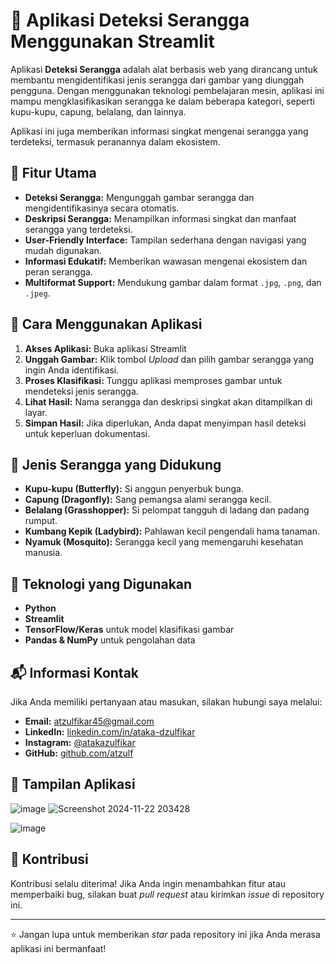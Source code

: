 # 🦟 Aplikasi Deteksi Serangga Menggunakan Streamlit  
Aplikasi **Deteksi Serangga** adalah alat berbasis web yang dirancang untuk membantu mengidentifikasi jenis serangga dari gambar yang diunggah pengguna. Dengan menggunakan teknologi pembelajaran mesin, aplikasi ini mampu mengklasifikasikan serangga ke dalam beberapa kategori, seperti kupu-kupu, capung, belalang, dan lainnya.  

Aplikasi ini juga memberikan informasi singkat mengenai serangga yang terdeteksi, termasuk peranannya dalam ekosistem.  

## 🎯 Fitur Utama  
- **Deteksi Serangga:** Mengunggah gambar serangga dan mengidentifikasinya secara otomatis.  
- **Deskripsi Serangga:** Menampilkan informasi singkat dan manfaat serangga yang terdeteksi.  
- **User-Friendly Interface:** Tampilan sederhana dengan navigasi yang mudah digunakan.  
- **Informasi Edukatif:** Memberikan wawasan mengenai ekosistem dan peran serangga.  
- **Multiformat Support:** Mendukung gambar dalam format `.jpg`, `.png`, dan `.jpeg`.  

## 🚀 Cara Menggunakan Aplikasi  
1. **Akses Aplikasi:** Buka aplikasi Streamlit
2. **Unggah Gambar:** Klik tombol *Upload* dan pilih gambar serangga yang ingin Anda identifikasi.  
3. **Proses Klasifikasi:** Tunggu aplikasi memproses gambar untuk mendeteksi jenis serangga.  
4. **Lihat Hasil:** Nama serangga dan deskripsi singkat akan ditampilkan di layar.  
5. **Simpan Hasil:** Jika diperlukan, Anda dapat menyimpan hasil deteksi untuk keperluan dokumentasi.  

## 🦋 Jenis Serangga yang Didukung  
- **Kupu-kupu (Butterfly):** Si anggun penyerbuk bunga.  
- **Capung (Dragonfly):** Sang pemangsa alami serangga kecil.  
- **Belalang (Grasshopper):** Si pelompat tangguh di ladang dan padang rumput.  
- **Kumbang Kepik (Ladybird):** Pahlawan kecil pengendali hama tanaman.  
- **Nyamuk (Mosquito):** Serangga kecil yang memengaruhi kesehatan manusia.  

## 📖 Teknologi yang Digunakan  
- **Python**  
- **Streamlit**  
- **TensorFlow/Keras** untuk model klasifikasi gambar  
- **Pandas & NumPy** untuk pengolahan data  

## 📬 Informasi Kontak  
Jika Anda memiliki pertanyaan atau masukan, silakan hubungi saya melalui:  
- **Email:** [atzulfikar45@gmail.com](mailto:atzulfikar45@gmail.com)  
- **LinkedIn:** [linkedin.com/in/ataka-dzulfikar](https://linkedin.com/in/ataka-dzulfikar)  
- **Instagram:** [@atakazulfikar](https://instagram.com/atakazulfikar)  
- **GitHub:** [github.com/atzulf](https://github.com/atzulf)  

## 📸 Tampilan Aplikasi
![image](https://github.com/user-attachments/assets/a4ef5994-bac4-44eb-b3bb-abe8f16e806f)
![Screenshot 2024-11-22 203428](https://github.com/user-attachments/assets/89563138-078d-4da2-8c2d-137575a2f6f9)



![image](https://github.com/user-attachments/assets/69ed36e5-d24a-4e8b-ab4b-915cb37cd17d)

## 🤝 Kontribusi  
Kontribusi selalu diterima! Jika Anda ingin menambahkan fitur atau memperbaiki bug, silakan buat *pull request* atau kirimkan *issue* di repository ini.  

---

⭐ Jangan lupa untuk memberikan *star* pada repository ini jika Anda merasa aplikasi ini bermanfaat!  
